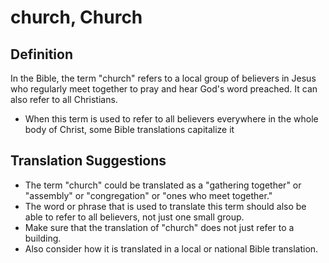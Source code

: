 # church, Church

## Definition

In the Bible, the term "church" refers to a local group of believers in Jesus who regularly meet together to pray and hear God's word preached. It can also refer to all Christians.

* When this term is used to refer to all believers everywhere in the whole body of Christ, some Bible translations capitalize it


## Translation Suggestions



* The term "church" could be translated as a "gathering together" or "assembly" or "congregation" or "ones who meet together."
* The word or phrase that is used to translate this term should also be able to refer to all believers, not just one small group.
* Make sure that the translation of "church" does not just refer to a building.
* Also consider how it is translated in a local or national Bible translation.